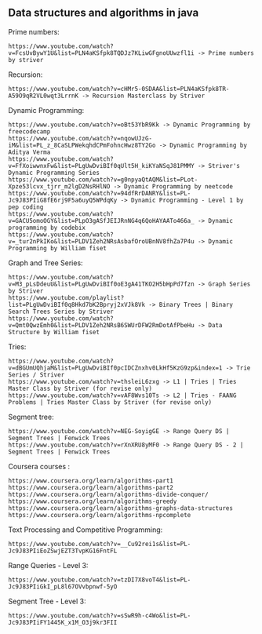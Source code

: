 <h2>Data structures and algorithms in java</h2>


Prime numbers:

	https://www.youtube.com/watch?v=FcsUvBywY1U&list=PLN4aKSfpk8TQDJz7KLiwGFgnoUUwzfl1i -> Prime numbers by striver


Recursion:

	https://www.youtube.com/watch?v=cHMr5-0SDAA&list=PLN4aKSfpk8TR-A59O9qR2VL0wqt3LrrnK -> Recursion Masterclass by Striver

Dynamic Programming:

	https://www.youtube.com/watch?v=oBt53YbR9Kk -> Dynamic Programming by freecodecamp
	https://www.youtube.com/watch?v=nqowUJzG-iM&list=PL_z_8CaSLPWekqhdCPmFohncHwz8TY2Go -> Dynamic Programming by Aditya Verma
	https://www.youtube.com/watch?v=FfXoiwwnxFw&list=PLgUwDviBIf0qUlt5H_kiKYaNSqJ81PMMY -> Striver's Dynamic Programming Series 
	https://www.youtube.com/watch?v=g0npyaQtAQM&list=PLot-Xpze53lcvx_tjrr_m2lgD2NsRHlNO -> Dynamic Programming by neetcode
	https://www.youtube.com/watch?v=94dfRrDANRY&list=PL-Jc9J83PIiG8fE6rj9F5a6uyQ5WPdqKy -> Dynamic Programming - Level 1 by pep coding
	https://www.youtube.com/watch?v=GACU5omoOGY&list=PLpO3gASfJEIJRnNG4q6QoHAYAATo466a_ -> Dynamic programming by codebix
	https://www.youtube.com/watch?v=_tur2nPkIKo&list=PLDV1Zeh2NRsAsbafOroUBnNV8fhZa7P4u -> Dynamic Programming by William fiset

Graph and Tree Series:

	https://www.youtube.com/watch?v=M3_pLsDdeuU&list=PLgUwDviBIf0oE3gA41TKO2H5bHpPd7fzn -> Graph Series by Striver
	https://www.youtube.com/playlist?list=PLgUwDviBIf0q8Hkd7bK2Bpryj2xVJk8Vk -> Binary Trees | Binary Search Trees Series by Striver
	https://www.youtube.com/watch?v=Qmt0QwzEmh0&list=PLDV1Zeh2NRsB6SWUrDFW2RmDotAfPbeHu -> Data Structure by William fiset


Tries:

	https://www.youtube.com/watch?v=dBGUmUQhjaM&list=PLgUwDviBIf0pcIDCZnxhv0LkHf5KzG9zp&index=1 -> Trie Series / Striver
	https://www.youtube.com/watch?v=thsleiL6zxg -> L1 | Tries | Tries Master Class by Striver (for revise only)
	https://www.youtube.com/watch?v=vAF8Wvs10Ts -> L2 | Tries - FAANG Problems | Tries Master Class by Striver (for revise only)

Segment tree:

	https://www.youtube.com/watch?v=NEG-SoyigGE -> Range Query DS | Segment Trees | Fenwick Trees 
	https://www.youtube.com/watch?v=rXnXRU8yMF0 -> Range Query DS - 2 | Segment Trees | Fenwick Trees

Coursera courses :

	https://www.coursera.org/learn/algorithms-part1
	https://www.coursera.org/learn/algorithms-part2
	https://www.coursera.org/learn/algorithms-divide-conquer/
	https://www.coursera.org/learn/algorithms-greedy
	https://www.coursera.org/learn/algorithms-graphs-data-structures
	https://www.coursera.org/learn/algorithms-npcomplete

Text Processing and Competitive Programming:

	https://www.youtube.com/watch?v=__Cu92rei1s&list=PL-Jc9J83PIiEoZSwjEZT3TvpKG16FntFL

Range Queries - Level 3:

	https://www.youtube.com/watch?v=tzDI7X8voT4&list=PL-Jc9J83PIiGkI_pL8l67OVvbpnwf-5yO

Segment Tree - Level 3:

	https://www.youtube.com/watch?v=sSwR9h-c4Wo&list=PL-Jc9J83PIiFY1445K_x1M_O3j9kr3FII



